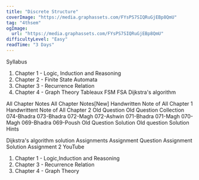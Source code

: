 ```yaml
---
title: "Discrete Structure"
coverImage: "https://media.graphassets.com/FYsPS7SIQRuGjEBp8QmU"
tag: "4thsem"
ogImage:
  url: "https://media.graphassets.com/FYsPS7SIQRuGjEBp8QmU"
difficultyLevel: "Easy"
readTime: "3 Days"
---
```


<!-- @format -->

Syllabus

1. Chapter 1 - Logic, Induction and Reasoning
2. Chapter 2 - Finite State Automata
3. Chapter 3 - Recurrence Relation
4. Chapter 4 - Graph Theory
   Tableaux FSM FSA
   Dijkstra's algorithm

All Chapter Notes
All Chapter Notes[New]
Handwritten Note of All Chapter 1
Handwrittent Note of All Chapter 2
Old Question
Old Question Collection
074-Bhadra
073-Bhadra
072-Magh
072-Ashwin
071-Bhadra
071-Magh
070-Magh
069-Bhadra
069-Poush
Old Question Solution
Old question Solution Hints

Dijkstra's algorithm solution
Assignments
Assignment Question
Assignment Solution
Assignment 2
YouTube

1. Chapter 1 - Logic,Induction and Reasoning
2. Chapter 3 - Recurrence Relation
3. Chapter 4 - Graph Theory
